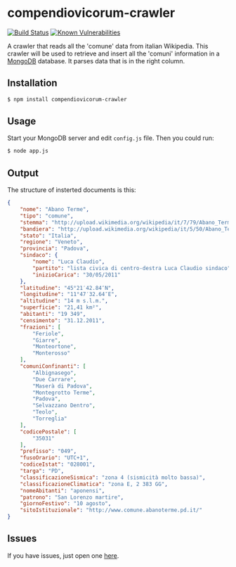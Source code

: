 # compendiovicorum-crawler

[![Build Status][ico-travis]][link-travis]
[![Known Vulnerabilities](https://snyk.io/test/github/compendiovicorum/compendiovicorum-crawler/badge.svg)](https://snyk.io/test/github/compendiovicorum/compendiovicorum-crawler)

A crawler that reads all the 'comune' data from italian Wikipedia. This crawler will be used to retrieve and insert all the 'comuni' information in a [MongoDB](http://www.mongodb.org/) database. It parses data that is in the right column.

## Installation

```bash
$ npm install compendiovicorum-crawler
```

## Usage

Start your MongoDB server and edit `config.js` file.
Then you could run:

```bash
$ node app.js
```

## Output

The structure of insterted documents is this:

```json
{
    "nome": "Abano Terme",
    "tipo": "comune",
    "stemma": "http://upload.wikimedia.org/wikipedia/it/7/79/Abano_Terme-Stemma.png",
    "bandiera": "http://upload.wikimedia.org/wikipedia/it/5/50/Abano_Terme-Gonfalone.png",
    "stato": "Italia",
    "regione": "Veneto",
    "provincia": "Padova",
    "sindaco": {
        "nome": "Luca Claudio",
        "partito": "lista civica di centro-destra Luca Claudio sindaco",
        "inizioCarica": "30/05/2011"
    },
    "latitudine": "45°21′42.84″N",
    "longitudine": "11°47′32.64″E",
    "altitudine": "14 m s.l.m.",
    "superficie": "21,41 km²",
    "abitanti": "19 349",
    "censimento": "31.12.2011",
    "frazioni": [
        "Feriole",
        "Giarre",
        "Monteortone",
        "Monterosso"
    ],
    "comuniConfinanti": [
        "Albignasego",
        "Due Carrare",
        "Maserà di Padova",
        "Montegrotto Terme",
        "Padova",
        "Selvazzano Dentro",
        "Teolo",
        "Torreglia"
    ],
    "codicePostale": [
        "35031"
    ],
    "prefisso": "049",
    "fusoOrario": "UTC+1",
    "codiceIstat": "028001",
    "targa": "PD",
    "classificazioneSismica": "zona 4 (sismicità molto bassa)",
    "classificazioneClimatica": "zona E, 2 383 GG",
    "nomeAbitanti": "aponensi",
    "patrono": "San Lorenzo martire",
    "giornoFestivo": "10 agosto",
    "sitoIstituzionale": "http://www.comune.abanoterme.pd.it/"
}
```

## Issues

If you have issues, just open one [here](https://github.com/CompendioVicorum/compendiovicorum-crawler/issues).


[ico-travis]: https://travis-ci.org/DavidePastore/codice-fiscale-rest.svg?branch=master

[link-travis]: https://travis-ci.org/DavidePastore/codice-fiscale-rest